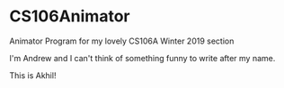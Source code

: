 # CS106Animator
Animator Program for my lovely CS106A Winter 2019 section

I'm Andrew and I can't think of something funny to write after my name.

This is Akhil!













